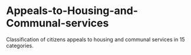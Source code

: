 # Appeals-to-Housing-and-Communal-services
Classification of citizens appeals to housing and communal services in 15 categories.
